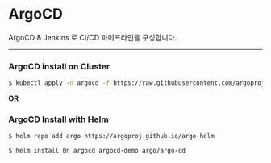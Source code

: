 # ArgoCD
ArgoCD &amp; Jenkins 로 CI/CD 파이프라인을 구성합니다.

---

### ArgoCD install on Cluster


```bash
$ kubectl apply -n argocd -f https://raw.githubusercontent.com/argoproj/argo-cd/stable/manifests/install.yaml
```

**OR**

### ArgoCD Install with Helm
```bash
$ helm repo add argo https://argoproj.github.io/argo-helm
```

```bash
$ helm install 0n argocd argocd-demo argo/argo-cd
```
